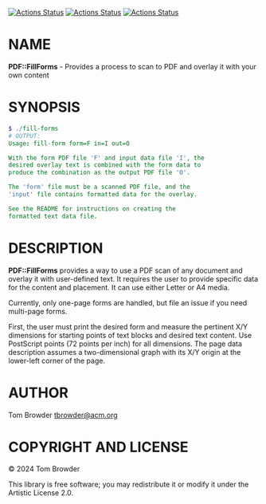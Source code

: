 [![Actions Status](https://github.com/tbrowder/PDF-FillForms/actions/workflows/linux.yml/badge.svg)](https://github.com/tbrowder/PDF-FillForms/actions) [![Actions Status](https://github.com/tbrowder/PDF-FillForms/actions/workflows/macos.yml/badge.svg)](https://github.com/tbrowder/PDF-FillForms/actions) [![Actions Status](https://github.com/tbrowder/PDF-FillForms/actions/workflows/windows.yml/badge.svg)](https://github.com/tbrowder/PDF-FillForms/actions)

NAME
====

**PDF::FillForms** - Provides a process to scan to PDF and overlay it with your own content

SYNOPSIS
========

```raku
$ ./fill-forms
# OUTPUT:
Usage: fill-form form=F in=I out=O

With the form PDF file 'F' and input data file 'I', the 
desired overlay text is combined with the form data to 
produce the combination as the output PDF file 'O'.

The 'form' file must be a scanned PDF file, and the 
'input' file contains formatted data for the overlay.

See the README for instructions on creating the 
formatted text data file.
```

DESCRIPTION
===========

**PDF::FillForms** provides a way to use a PDF scan of any document and overlay it with user-defined text. It requires the user to provide specific data for the content and placement. It can use either Letter or A4 media.

Currently, only one-page forms are handled, but file an issue if you need multi-page forms.

First, the user must print the desired form and measure the pertinent X/Y dimensions for starting points of text blocks and desired text content. Use PostScript points (72 points per inch) for all dimensions. The page data description assumes a two-dimensional graph with its X/Y origin at the lower-left corner of the page.

AUTHOR
======

Tom Browder <tbrowder@acm.org>

COPYRIGHT AND LICENSE
=====================

© 2024 Tom Browder

This library is free software; you may redistribute it or modify it under the Artistic License 2.0.

